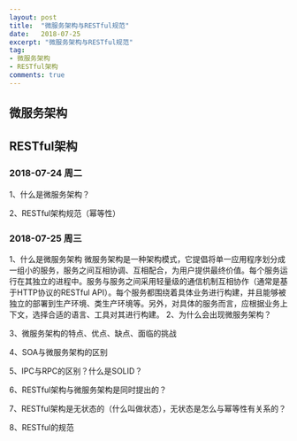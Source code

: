 ```yaml
---
layout: post
title:  "微服务架构与RESTful规范"
date:   2018-07-25
excerpt: "微服务架构与RESTful规范"
tag:
- 微服务架构
- RESTful架构
comments: true
---
```


## 微服务架构
 
## RESTful架构
### 2018-07-24 周二
1、什么是微服务架构？

2、RESTful架构规范（幂等性）

### 2018-07-25 周三
1、什么是微服务架构
微服务架构是一种架构模式，它提倡将单一应用程序划分成一组小的服务，服务之间互相协调、互相配合，为用户提供最终价值。每个服务运行在其独立的进程中。服务与服务之间采用轻量级的通信机制互相协作（通常是基于HTTP协议的RESTful API）。每个服务都围绕着具体业务进行构建，并且能够被独立的部署到生产环境、类生产环境等。另外，对具体的服务而言，应根据业务上下文，选择合适的语言、工具对其进行构建。
2、为什么会出现微服务架构？

3、微服务架构的特点、优点、缺点、面临的挑战

4、SOA与微服务架构的区别

5、IPC与RPC的区别？什么是SOLID？

6、RESTful架构与微服务架构是同时提出的？

7、RESTful架构是无状态的（什么叫做状态），无状态是怎么与幂等性有关系的？

8、RESTful的规范
